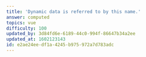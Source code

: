 ```yaml
---
title: 'Dynamic data is referred to by this name.'
answer: computed
topics: vue
difficulty: 100
updated_by: 3d84fd6e-6189-44c0-994f-86647b34a2ee
updated_at: 1602123143
id: e2ae24ee-df1a-4245-b975-972a7d783adc
---
```

